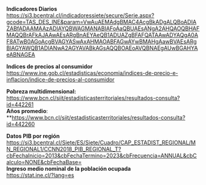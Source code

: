 **Indicadores Diarios**<br>
https://si3.bcentral.cl/indicadoressiete/secure/Serie.aspx?gcode=TAS_DES_INE&param=VwAuAEMAdgBMAC4AcgBkADgALQBoADIAZABfADAAMAAzADIAYQBWAGMANABIAFoAaQBUAEsANgA2AHQAOQBHAFMAQQBrAFkAJAAwAEsARgBnAEYAeQB1ADUAZgBFAFQATAAwADYAQgA0AF8ATwB0AGoAcgBVAGYASwAxAHMAOABFAGwAYwBMAHgAawBVAEsARgBlAGYAWQB1ADIANwA2AGYAVABkAGsAQQBOAEoAVQBNAEgAUwBGAHYAeABNAGEA <br>

**Indices de precios al consumidor**<br>
https://www.ine.gob.cl/estadisticas/economia/indices-de-precio-e-inflacion/indice-de-precios-al-consumidor <br>




**Pobreza multidimensional:** <br>
https://www.bcn.cl/siit/estadisticasterritoriales/resultados-consulta?id=442261 <br>
**Años promedio**: <br>
**https://www.bcn.cl/siit/estadisticasterritoriales/resultados-consulta?id=442260<br>




**Datos PIB por región**<br>
https://si3.bcentral.cl/Siete/ES/Siete/Cuadro/CAP_ESTADIST_REGIONAL/MN_REGIONAL1/CCNN2018_PIB_REGIONAL_T?cbFechaInicio=2013&cbFechaTermino=2023&cbFrecuencia=ANNUAL&cbCalculo=NONE&cbFechaBase= <br>
**Ingreso medio nominal de la población ocupada**<br>
https://stat.ine.cl/?lang=es
